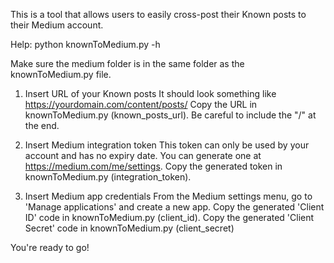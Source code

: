 This is a tool that allows users to easily cross-post their Known posts to their Medium account.

Help:
python knownToMedium.py -h

Make sure the medium folder is in the same folder as the knownToMedium.py file.

1. Insert URL of your Known posts
It should look something like https://yourdomain.com/content/posts/
Copy the URL in knownToMedium.py (known_posts_url). Be careful to include the "/" at the end.

2. Insert Medium integration token
This token can only be used by your account and has no expiry date.
You can generate one at https://medium.com/me/settings.
Copy the generated token in knownToMedium.py (integration_token).

3. Insert Medium app credentials
From the Medium settings menu, go to 'Manage applications' and create a new app.
Copy the generated 'Client ID' code in knownToMedium.py (client_id).
Copy the generated 'Client Secret' code in knownToMedium.py (client_secret)

You're ready to go!

